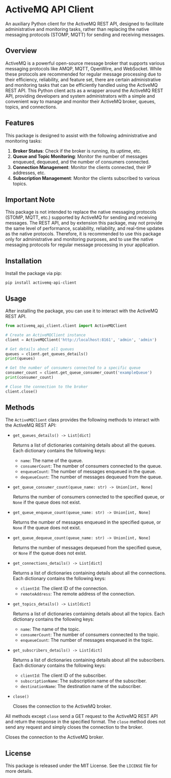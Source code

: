 # ActiveMQ API Client

An auxiliary Python client for the ActiveMQ REST API, designed to facilitate administrative and monitoring tasks, rather than replacing the native messaging protocols (STOMP, MQTT) for sending and receiving messages.

## Overview

ActiveMQ is a powerful open-source message broker that supports various messaging protocols like AMQP, MQTT, OpenWire, and WebSocket. While these protocols are recommended for regular message processing due to their efficiency, reliability, and feature set, there are certain administrative and monitoring tasks that can be efficiently handled using the ActiveMQ REST API. This Python client acts as a wrapper around the ActiveMQ REST API, providing developers and system administrators with a simple and convenient way to manage and monitor their ActiveMQ broker, queues, topics, and connections.

## Features

This package is designed to assist with the following administrative and monitoring tasks:

1. **Broker Status**: Check if the broker is running, its uptime, etc.
2. **Queue and Topic Monitoring**: Monitor the number of messages enqueued, dequeued, and the number of consumers connected.
3. **Connection Management**: Monitor the clients connected, their IP addresses, etc.
4. **Subscription Management**: Monitor the clients subscribed to various topics.

## Important Note

This package is not intended to replace the native messaging protocols (STOMP, MQTT, etc.) supported by ActiveMQ for sending and receiving messages. The REST API, and by extension this package, may not provide the same level of performance, scalability, reliability, and real-time updates as the native protocols. Therefore, it is recommended to use this package only for administrative and monitoring purposes, and to use the native messaging protocols for regular message processing in your application.

## Installation

Install the package via pip:

```
pip install activemq-api-client
```

## Usage

After installing the package, you can use it to interact with the ActiveMQ REST API.

```python
from activemq_api_client.client import ActiveMQClient

# Create an ActiveMQClient instance
client = ActiveMQClient('http://localhost:8161', 'admin', 'admin')

# Get details about all queues
queues = client.get_queues_details()
print(queues)

# Get the number of consumers connected to a specific queue
consumer_count = client.get_queue_consumer_count('exampleQueue')
print(consumer_count)

# Close the connection to the broker
client.close()
```

## Methods

The `ActiveMQClient` class provides the following methods to interact with the ActiveMQ REST API:

- `get_queues_details() -> List[dict]`

  Returns a list of dictionaries containing details about all the queues. Each dictionary contains the following keys:
    - `name`: The name of the queue.
    - `consumerCount`: The number of consumers connected to the queue.
    - `enqueueCount`: The number of messages enqueued in the queue.
    - `dequeueCount`: The number of messages dequeued from the queue.

- `get_queue_consumer_count(queue_name: str) -> Union[int, None]`

  Returns the number of consumers connected to the specified queue, or `None` if the queue does not exist.

- `get_queue_enqueue_count(queue_name: str) -> Union[int, None]`

  Returns the number of messages enqueued in the specified queue, or `None` if the queue does not exist.

- `get_queue_dequeue_count(queue_name: str) -> Union[int, None]`

  Returns the number of messages dequeued from the specified queue, or `None` if the queue does not exist.

- `get_connections_details() -> List[dict]`

  Returns a list of dictionaries containing details about all the connections. Each dictionary contains the following keys:
    - `clientId`: The client ID of the connection.
    - `remoteAddress`: The remote address of the connection.

- `get_topics_details() -> List[dict]`

  Returns a list of dictionaries containing details about all the topics. Each dictionary contains the following keys:
    - `name`: The name of the topic.
    - `consumerCount`: The number of consumers connected to the topic.
    - `enqueueCount`: The number of messages enqueued in the topic.

- `get_subscribers_details() -> List[dict]`

  Returns a list of dictionaries containing details about all the subscribers. Each dictionary contains the following keys:
    - `clientId`: The client ID of the subscriber.
    - `subscriptionName`: The subscription name of the subscriber.
    - `destinationName`: The destination name of the subscriber.

- `close()`

  Closes the connection to the ActiveMQ broker.

All methods except `close` send a GET request to the ActiveMQ REST API and return the response in the specified format. The `close` method does not send any request and simply closes the connection to the broker.


Closes the connection to the ActiveMQ broker.

## License

This package is released under the MIT License. See the `LICENSE` file for more details.
